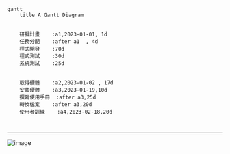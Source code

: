 
```mermaid
gantt
    title A Gantt Diagram

    
    研擬計畫	:a1,2023-01-01, 1d
    任務分配	:after a1  , 4d
    程式開發	:70d
    程式測試	:30d
    系統測試	:25d


    取得硬體	:a2,2023-01-02 , 17d
    安裝硬體	:a3,2023-01-19,10d
    撰寫使用手冊	:after a3,25d
    轉換檔案	:after a3,20d
    使用者訓練    :a4,2023-02-18,20d

    
```


***
![image](https://github.com/C110118109/system-analysis_0918/assets/121861750/bd8e68ed-b302-4535-93fc-3c301e6c23a1)

